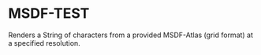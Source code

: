 ﻿# MSDF-TEST

Renders a String of characters from a provided MSDF-Atlas (grid format) at a specified resolution.